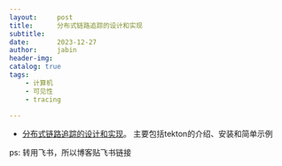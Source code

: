 ```yaml
---
layout:     post
title:      分布式链路追踪的设计和实现
subtitle:   
date:       2023-12-27
author:     jabin
header-img: 
catalog: true
tags:
    - 计算机
    - 可见性
    - tracing
    
---
```


- [分布式链路追踪的设计和实现](https://renovwjw13.feishu.cn/docx/EY50dWlHsoM6RHxAiBkcdhFKnHg)。 主要包括tekton的介绍、安装和简单示例

ps: 转用飞书，所以博客贴飞书链接

